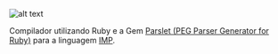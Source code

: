 

![alt text](https://github.com/wallacebaleroni/Ruby-on-IMP/blob/P1/img/logo.png?raw=true)

Compilador utilizando Ruby e a Gem [Parslet (PEG Parser Generator for Ruby)](http://kschiess.github.io/parslet/) para a linguagem [IMP](https://github.com/ChristianoBraga/BPLC/tree/master/examples/imp).
